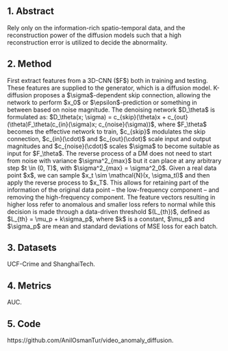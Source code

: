 <h2>1. Abstract</h2>
Rely only on the information-rich spatio-temporal data, and the reconstruction power of the diffusion models such that a high reconstruction error is utilized to decide the abnormality.
<h2>2. Method</h2>
First extract features from a 3D-CNN ($F$) both in training and testing. These features are supplied to the generator, which is a diffusion model. K-diffusion proposes a $\sigma$-dependent skip connection, allowing the network to perform $x_0$ or $\epsilon$-prediction or something in between based on noise magnitude. The denoising network $D_\theta$ is formulated as: $D_\theta(x; \sigma) = c_{skip}(\theta)x + c_{out}(\theta)F_\theta(c_{in}(\sigma)x; c_{noise}(\sigma))$, where $F_\theta$ becomes the effective network to train, $c_{skip}$ modulates the skip connection, $c_{in}(\cdot)$ and $c_{out}(\cdot)$ scale input and output magnitudes and $c_{noise}(\cdot)$ scales $\sigma$ to become suitable as input for $F_\theta$. The reverse process of a DM does not need to start from noise with variance $\sigma^2_{max}$ but it can place at any arbitrary step $t \in (0, T)$, with $\sigma^2_{max} = \sigma^2_0$. Given a real data point $x$, we can sample $x_t \sim \mathcal{N}(x, \sigma_tI)$ and then apply the reverse process to $x_T$. This allows for retaining part of the information of the original data point – the low-frequency component – and removing the high-frequency component. The feature vectors resulting in higher loss refer to anomalous and smaller loss refers to normal while this decision is made through a data-driven threshold $(L_{th})$, defined as $L_{th} = \mu_p + k\sigma_p$, where $k$ is a constant, $\mu_p$ and $\sigma_p$ are mean and standard deviations of MSE loss for each batch.
<h2>3. Datasets</h2>
UCF-Crime and ShanghaiTech.
<h2>4. Metrics</h2>
AUC.
<h2>5. Code</h2>
https://github.com/AnilOsmanTur/video_anomaly_diffusion.